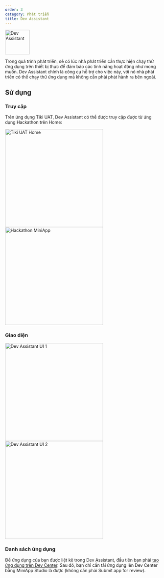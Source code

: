 ```yaml
---
order: 3
category: Phát triển
title: Dev Assistant
---
```


<img src="https://salt.tikicdn.com/ts/upload/b4/f9/77/63f3eb13a6a5de40c8e0c2418f811c93.png" width="80px" alt="Dev Assistant" />

Trong quá trình phát triển, sẽ có lúc nhà phát triển cần thực hiện chạy thử ứng dụng trên thiết bị thực để đảm bảo các tính năng hoạt động như mong muốn. Dev Assistant chính là công cụ hỗ trợ cho việc này, với nó nhà phát triển có thể chạy thử ứng dụng mà không cần phải phát hành ra bên ngoài.

## Sử dụng

### Truy cập

Trên ứng dụng Tiki UAT, Dev Assistant có thể được truy cập được từ ứng dụng Hackathon trên Home:

<img src="https://salt.tikicdn.com/ts/upload/0d/0b/15/79068168e31d7a8b7965000892beefff.png" width="320px" alt="Tiki UAT Home" />
<img src="https://salt.tikicdn.com/ts/upload/dc/b7/dd/bf90f76b8e771e4cf8d5f68969322fb1.png" width="320px" alt="Hackathon MiniApp" />

### Giao diện

<img src="https://salt.tikicdn.com/ts/upload/2e/e7/08/db8ff94e50eb8545ea97397d28f4c12b.png" width="320px" alt="Dev Assistant UI 1" /> 
<img src="https://salt.tikicdn.com/ts/upload/16/ee/a0/27fcf39e1cec28f29e45fd612a20e682.png" width="320px" alt="Dev Assistant UI 2" />

### Danh sách ứng dụng

Để ứng dụng của bạn được liệt kê trong Dev Assistant, đầu tiên bạn phải [tạo ứng dụng trên Dev Center](/docs/developer/introduce/create). Sau đó, bạn chỉ cần tải ứng dụng lên Dev Center bằng MiniApp Studio là được (không cần phải Submit app for review).

